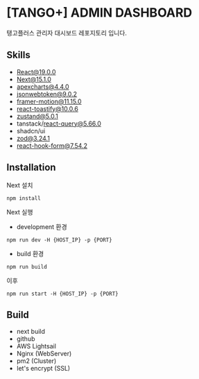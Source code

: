 # [TANGO+] ADMIN DASHBOARD

탱고플러스 관리자 대시보드 레포지토리 입니다.

## Skills
- React@19.0.0
- Next@15.1.0
- apexcharts@4.4.0
- jsonwebtoken@9.0.2
- framer-motion@11.15.0
- react-toastify@10.0.6
- zustand@5.0.1
- tanstack/react-query@5.66.0
- shadcn/ui
- zod@3.24.1
- react-hook-form@7.54.2

## Installation

Next 설치

```
npm install
```


Next 실행

- development 환경
```
npm run dev -H {HOST_IP} -p {PORT}
```

- build 환경
```
npm run build
```
이후
```
npm run start -H {HOST_IP} -p {PORT}
```

## Build
- next build
- github
- AWS Lightsail
- Nginx (WebServer)
- pm2 (Cluster)
- let's encrypt (SSL)
